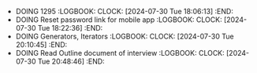 - DOING 1295
  :LOGBOOK:
  CLOCK: [2024-07-30 Tue 18:06:13]
  :END:
- DOING Reset password link for mobile app
  :LOGBOOK:
  CLOCK: [2024-07-30 Tue 18:22:36]
  :END:
- DOING Generators, Iterators
  :LOGBOOK:
  CLOCK: [2024-07-30 Tue 20:10:45]
  :END:
- DOING Read Outline document of interview
  :LOGBOOK:
  CLOCK: [2024-07-30 Tue 20:48:46]
  :END: